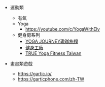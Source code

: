 
- 運動類
    - 有氧
    - Yoga
        - https://youtube.com/c/YogaWithElv
    - 健身房系列
        - [YOGA JOURNEY瑜珈旅程](https://www.youtube.com/channel/UC_OBb27LpbKtmEJ40s0Zz_A)
        - [健身工廠](https://www.youtube.com/channel/UCHBqtT3GGCJy_VGC8oY-QlQ/featured)
        - [TRUE Yoga Fitness Taiwan](https://www.youtube.com/channel/UCl9iURq7EfAcddkutZY4xEw)

- 畫畫類遊戲 
    - https://gartic.io/
    - https://garticphone.com/zh-TW
